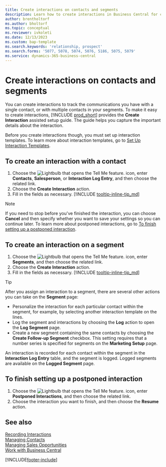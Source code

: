 ```yaml
---
title: Create interactions on contacts and segments
description: Learn how to create interactions in Business Central for communication that you have with your contacts and segments.
author: brentholtorf
ms.author: bholtorf
ms.topic: conceptual
ms.reviewer: ivkoleti
ms.date: 12/13/2023
ms.custom: bap-template
ms.search.keywords: 'relationship, prospect'
ms.search.forms: '5077, 5078, 5074, 5076, 5186, 5075, 5079'
ms.service: dynamics-365-business-central
---
```

# <a name="create-interactions-on-contacts-and-segments"></a>Create interactions on contacts and segments

You can create interactions to track the communications you have with a single contact, or with multiple contacts in your segments. To make it easy to create interactions, [!INCLUDE [prod_short](includes/prod_short.md)] provides the **Create Interaction** assisted setup guide. The guide helps you capture the important details about the interaction.

Before you create interactions though, you must set up interaction templates. To learn more about interaction templates, go to [Set Up Interaction Templates](marketing-interactions.md).

## <a name="to-create-an-interaction-with-a-contact"></a>To create an interaction with a contact

1. Choose the ![Lightbulb that opens the Tell Me feature.](media/ui-search/search_small.png "Tell me what you want to do") icon, enter **Contacts**, **Salesperson**, or **Interaction Log Entry**, and then choose the related link.
2. Choose the **Create Interaction** action.
3. Fill in the fields as necessary. [!INCLUDE [tooltip-inline-tip_md](includes/tooltip-inline-tip_md.md)]

> [!NOTE]  
> If you need to stop before you've finished the interaction, you can choose **Cancel** and then specify whether you want to save your settings so you can continue later. To learn more about postponed interactions, go to [To finish setting up a postponed interaction](#to-finish-setting-up-a-postponed-interaction).

## <a name="to-create-an-interaction-on-a-segment"></a>To create an interaction on a segment

1. Choose the ![Lightbulb that opens the Tell Me feature.](media/ui-search/search_small.png "Tell me what you want to do") icon, enter **Segments**, and then choose the related link.
2. Choose the **Create Interaction** action.
3. Fill in the fields as necessary. [!INCLUDE [tooltip-inline-tip_md](includes/tooltip-inline-tip_md.md)]

> [!TIP]
> After you assign an interaction to a segment, there are several other actions you can take on the **Segment** page:
>
> * Personalize the interaction for each particular contact within the segment, for example, by selecting another interaction template on the lines.  
>* Log the segment and interactions by choosing the **Log** action to open the **Log Segment** page.
> * Create a new segment containing the same contacts by choosing the **Create Follow-up Segment** checkbox. This setting requires that a number series is specified for segments on the **Marketing Setup** page.

An interaction is recorded for each contact within the segment in the **Interaction Log Entry** table, and the segment is logged. Logged segments are available on the **Logged Segment** page.

## <a name="to-finish-setting-up-a-postponed-interaction"></a>To finish setting up a postponed interaction

1. Choose the ![Lightbulb that opens the Tell Me feature.](media/ui-search/search_small.png "Tell me what you want to do") icon, enter **Postponed Interactions**, and then choose the related link.
2. Choose the interaction you want to finish, and then choose the **Resume** action.

## <a name="see-also"></a>See also

[Recording Interactions](marketing-interactions.md)  
[Managing Contacts](marketing-contacts.md)  
[Managing Sales Opportunities](marketing-manage-sales-opportunities.md)  
[Work with Business Central](ui-work-product.md)

[!INCLUDE[footer-include](includes/footer-banner.md)]
